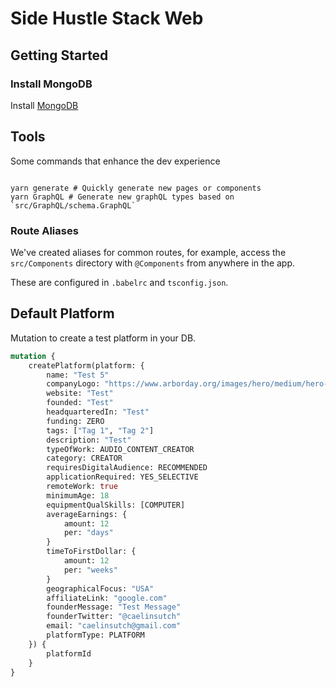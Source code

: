 # Side Hustle Stack Web

## Getting Started

### Install MongoDB

Install [MongoDB](https://docs.mongodb.com/manual/administration/install-community/)

## Tools
Some commands that enhance the dev experience

```shell

yarn generate # Quickly generate new pages or components
yarn GraphQL # Generate new graphQL types based on `src/GraphQL/schema.GraphQL`

```

### Route Aliases

We've created aliases for common routes, for example, access the `src/Components` directory with `@Components` from anywhere in the app. 

These are configured in `.babelrc` and `tsconfig.json`. 


## Default Platform

Mutation to create a test platform in your DB. 

```graphql
mutation {
    createPlatform(platform: {
        name: "Test 5"
        companyLogo: "https://www.arborday.org/images/hero/medium/hero-aerial-forest-evergreen-trees.jpg"
        website: "Test"
        founded: "Test"
        headquarteredIn: "Test"
        funding: ZERO
        tags: ["Tag 1", "Tag 2"]
        description: "Test"
        typeOfWork: AUDIO_CONTENT_CREATOR
        category: CREATOR
        requiresDigitalAudience: RECOMMENDED
        applicationRequired: YES_SELECTIVE
        remoteWork: true
        minimumAge: 18
        equipmentQualSkills: [COMPUTER]
        averageEarnings: {
            amount: 12
            per: "days"
        }
        timeToFirstDollar: {
            amount: 12
            per: "weeks"
        }
        geographicalFocus: "USA"
        affiliateLink: "google.com"
        founderMessage: "Test Message"
        founderTwitter: "@caelinsutch"
        email: "caelinsutch@gmail.com"
        platformType: PLATFORM
    }) {
        platformId
    }
}
```
